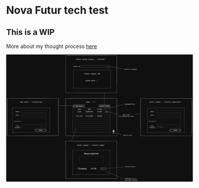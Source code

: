 # Nova Futur tech test

## This is a WIP

More about my thought process [here](https://github.com/guiparpinelli/flask-ticket-manager/blob/main/MIND.org)

![layout](https://github.com/guiparpinelli/flask-ticket-manager/blob/main/layout.png "Layout Idea")